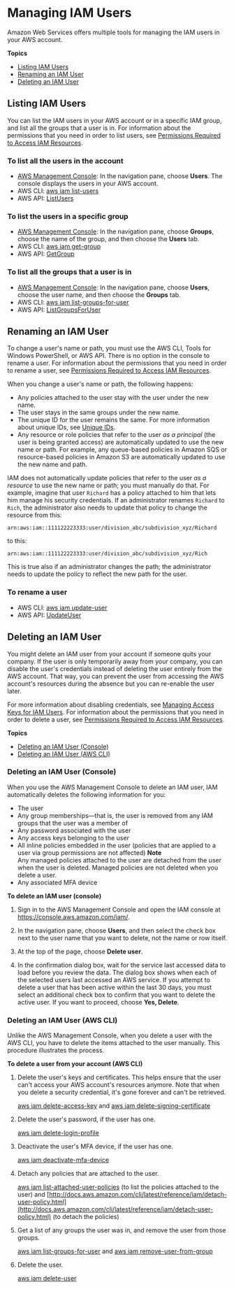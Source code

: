 # Managing IAM Users<a name="id_users_manage"></a>

Amazon Web Services offers multiple tools for managing the IAM users in your AWS account\.

**Topics**
+ [Listing IAM Users](#id_users_manage_list)
+ [Renaming an IAM User](#id_users_renaming)
+ [Deleting an IAM User](#id_users_deleting)

## Listing IAM Users<a name="id_users_manage_list"></a>

You can list the IAM users in your AWS account or in a specific IAM group, and list all the groups that a user is in\. For information about the permissions that you need in order to list users, see [Permissions Required to Access IAM Resources](access_permissions-required.md)\. 

### To list all the users in the account<a name="w3ab1c19c19c24b7b4"></a>
+ [AWS Management Console](https://console.aws.amazon.com/iam/): In the navigation pane, choose **Users**\. The console displays the users in your AWS account\. 
+ AWS CLI: [aws iam list\-users](http://docs.aws.amazon.com/cli/latest/reference/iam/list-users.html)
+ AWS API: [ListUsers](http://docs.aws.amazon.com/IAM/latest/APIReference/API_ListUsers.html) 

### To list the users in a specific group<a name="w3ab1c19c19c24b7b6"></a>
+ [AWS Management Console](https://console.aws.amazon.com/iam/): In the navigation pane, choose **Groups**, choose the name of the group, and then choose the **Users** tab\. 
+ AWS CLI: [aws iam get\-group](http://docs.aws.amazon.com/cli/latest/reference/iam/get-group.html)
+ AWS API: [GetGroup](http://docs.aws.amazon.com/IAM/latest/APIReference/API_GetGroup.html)

### To list all the groups that a user is in<a name="w3ab1c19c19c24b7b8"></a>
+ [AWS Management Console](https://console.aws.amazon.com/iam/): In the navigation pane, choose **Users**, choose the user name, and then choose the **Groups** tab\. 
+ AWS CLI: [aws iam list\-groups\-for\-user](http://docs.aws.amazon.com/cli/latest/reference/iam/list-groups-for-user.html)
+ AWS API: [ListGroupsForUser](http://docs.aws.amazon.com/IAM/latest/APIReference/API_ListGroupsForUser.html)

## Renaming an IAM User<a name="id_users_renaming"></a>

To change a user's name or path, you must use the AWS CLI, Tools for Windows PowerShell, or AWS API\. There is no option in the console to rename a user\. For information about the permissions that you need in order to rename a user, see [Permissions Required to Access IAM Resources](access_permissions-required.md)\. 

When you change a user's name or path, the following happens: 
+ Any policies attached to the user stay with the user under the new name\.
+ The user stays in the same groups under the new name\.
+ The unique ID for the user remains the same\. For more information about unique IDs, see [Unique IDs](reference_identifiers.md#identifiers-unique-ids)\.
+ Any resource or role policies that refer to the user *as a principal* \(the user is being granted access\) are automatically updated to use the new name or path\. For example, any queue\-based policies in Amazon SQS or resource\-based policies in Amazon S3 are automatically updated to use the new name and path\. 

IAM does not automatically update policies that refer to the user *as a resource* to use the new name or path; you must manually do that\. For example, imagine that user `Richard` has a policy attached to him that lets him manage his security credentials\. If an administrator renames `Richard` to `Rich`, the administrator also needs to update that policy to change the resource from this:

```
arn:aws:iam::111122223333:user/division_abc/subdivision_xyz/Richard
```

to this:

```
arn:aws:iam::111122223333:user/division_abc/subdivision_xyz/Rich
```

This is true also if an administrator changes the path; the administrator needs to update the policy to reflect the new path for the user\. 

### To rename a user<a name="w3ab1c19c19c24b9c18"></a>
+ AWS CLI: [aws iam update\-user](http://docs.aws.amazon.com/cli/latest/reference/iam/update-user.html)
+ AWS API: [UpdateUser](http://docs.aws.amazon.com/IAM/latest/APIReference/API_UpdateUser.html) 

## Deleting an IAM User<a name="id_users_deleting"></a>

You might delete an IAM user from your account if someone quits your company\. If the user is only temporarily away from your company, you can disable the user's credentials instead of deleting the user entirely from the AWS account\. That way, you can prevent the user from accessing the AWS account's resources during the absence but you can re\-enable the user later\.

For more information about disabling credentials, see [Managing Access Keys for IAM Users](id_credentials_access-keys.md)\. For information about the permissions that you need in order to delete a user, see [Permissions Required to Access IAM Resources](access_permissions-required.md)\. 

**Topics**
+ [Deleting an IAM User \(Console\)](#id_users_deleting_console)
+ [Deleting an IAM User \(AWS CLI\)](#id_users_deleting_cli)

### Deleting an IAM User \(Console\)<a name="id_users_deleting_console"></a>

When you use the AWS Management Console to delete an IAM user, IAM automatically deletes the following information for you: 
+ The user
+ Any group memberships—that is, the user is removed from any IAM groups that the user was a member of 
+ Any password associated with the user
+ Any access keys belonging to the user
+ All inline policies embedded in the user \(policies that are applied to a user via group permissions are not affected\) 
**Note**  
Any managed policies attached to the user are detached from the user when the user is deleted\. Managed policies are not deleted when you delete a user\. 
+ Any associated MFA device

**To delete an IAM user \(console\)**

1. Sign in to the AWS Management Console and open the IAM console at [https://console\.aws\.amazon\.com/iam/](https://console.aws.amazon.com/iam/)\.

1. In the navigation pane, choose **Users**, and then select the check box next to the user name that you want to delete, not the name or row itself\. 

1. At the top of the page, choose **Delete user**\. 

1. In the confirmation dialog box, wait for the service last accessed data to load before you review the data\. The dialog box shows when each of the selected users last accessed an AWS service\. If you attempt to delete a user that has been active within the last 30 days, you must select an additional check box to confirm that you want to delete the active user\. If you want to proceed, choose **Yes, Delete**\. 

### Deleting an IAM User \(AWS CLI\)<a name="id_users_deleting_cli"></a>

Unlike the AWS Management Console, when you delete a user with the AWS CLI, you have to delete the items attached to the user manually\. This procedure illustrates the process\. 

**To delete a user from your account \(AWS CLI\)**

1. Delete the user's keys and certificates\. This helps ensure that the user can't access your AWS account's resources anymore\. Note that when you delete a security credential, it's gone forever and can't be retrieved\. 

   [aws iam delete\-access\-key](http://docs.aws.amazon.com/cli/latest/reference/iam/delete-access-key.html) and [aws iam delete\-signing\-certificate](http://docs.aws.amazon.com/cli/latest/reference/iam/delete-signing-certificate.html) 

1. Delete the user's password, if the user has one\.

   [aws iam delete\-login\-profile](http://docs.aws.amazon.com/cli/latest/reference/iam/delete-login-profile.html)

1. Deactivate the user's MFA device, if the user has one\.

   [aws iam deactivate\-mfa\-device](http://docs.aws.amazon.com/cli/latest/reference/iam/deactivate-mfa-device.html) 

1. Detach any policies that are attached to the user\. 

   [aws iam list\-attached\-user\-policies](http://docs.aws.amazon.com/cli/latest/reference/iam/list-attached-user-policies.html) \(to list the policies attached to the user\) and [http://docs.aws.amazon.com/cli/latest/reference/iam/detach-user-policy.html](http://docs.aws.amazon.com/cli/latest/reference/iam/detach-user-policy.html) \(to detach the policies\) 

1. Get a list of any groups the user was in, and remove the user from those groups\. 

   [aws iam list\-groups\-for\-user](http://docs.aws.amazon.com/cli/latest/reference/iam/list-groups-for-user.html) and [aws iam remove\-user\-from\-group](http://docs.aws.amazon.com/cli/latest/reference/iam/remove-user-from-group.html) 

1. Delete the user\.

   [aws iam delete\-user](http://docs.aws.amazon.com/cli/latest/reference/iam/delete-user.html) 